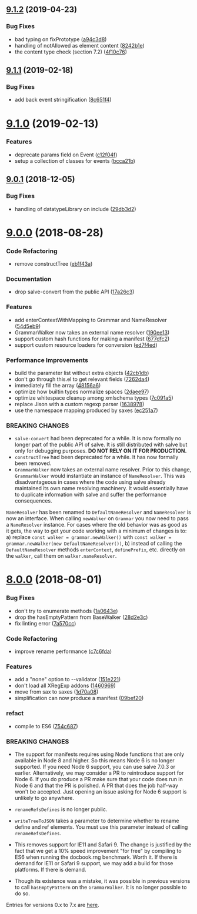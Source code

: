 <a name="9.1.2"></a>
## [9.1.2](https://github.com/mangalam-research/salve/compare/v9.1.1...v9.1.2) (2019-04-23)


### Bug Fixes

* bad typing on fixPrototype ([a94c3d8](https://github.com/mangalam-research/salve/commit/a94c3d8))
* handling of notAllowed as element content ([8242b1e](https://github.com/mangalam-research/salve/commit/8242b1e))
* the content type check (section 7.2) ([4f10c76](https://github.com/mangalam-research/salve/commit/4f10c76))



<a name="9.1.1"></a>
## [9.1.1](https://github.com/mangalam-research/salve/compare/v9.1.0...v9.1.1) (2019-02-18)


### Bug Fixes

* add back event stringification ([8c651f4](https://github.com/mangalam-research/salve/commit/8c651f4))



<a name="9.1.0"></a>
# [9.1.0](https://github.com/mangalam-research/salve/compare/v9.0.1...v9.1.0) (2019-02-13)


### Features

* deprecate params field on Event ([c12f04f](https://github.com/mangalam-research/salve/commit/c12f04f))
* setup a collection of classes for events ([bcca21b](https://github.com/mangalam-research/salve/commit/bcca21b))



<a name="9.0.1"></a>
## [9.0.1](https://github.com/mangalam-research/salve/compare/v9.0.0...v9.0.1) (2018-12-05)


### Bug Fixes

* handling of datatypeLibrary on include ([29db3d2](https://github.com/mangalam-research/salve/commit/29db3d2))



<a name="9.0.0"></a>
# [9.0.0](https://github.com/mangalam-research/salve/compare/v8.0.0...v9.0.0) (2018-08-28)


### Code Refactoring

* remove constructTree ([eb1f43a](https://github.com/mangalam-research/salve/commit/eb1f43a))


### Documentation

* drop salve-convert from the public API ([17a26c3](https://github.com/mangalam-research/salve/commit/17a26c3))


### Features

* add enterContextWithMapping to Grammar and NameResolver ([54d5eb9](https://github.com/mangalam-research/salve/commit/54d5eb9))
* GrammarWalker now takes an external name resolver ([190ee13](https://github.com/mangalam-research/salve/commit/190ee13))
* support custom hash functions for making a manifest ([677dfc2](https://github.com/mangalam-research/salve/commit/677dfc2))
* support custom resource loaders for conversion ([ed7f4ed](https://github.com/mangalam-research/salve/commit/ed7f4ed))


### Performance Improvements

* build the parameter list without extra objects ([42cb1db](https://github.com/mangalam-research/salve/commit/42cb1db))
* don't go through this.el to get relevant fields ([7262da4](https://github.com/mangalam-research/salve/commit/7262da4))
* immediately fill the array ([48156a6](https://github.com/mangalam-research/salve/commit/48156a6))
* optimize how builtin types normalize spaces ([2daee97](https://github.com/mangalam-research/salve/commit/2daee97))
* optimize whitespace cleanup among xmlschema types ([7c091a5](https://github.com/mangalam-research/salve/commit/7c091a5))
* replace Jison with a custom regexp parser ([1638978](https://github.com/mangalam-research/salve/commit/1638978))
* use the namespace mapping produced by saxes ([ec251a7](https://github.com/mangalam-research/salve/commit/ec251a7))


### BREAKING CHANGES

* ``salve-convert`` had been deprecated for a while. It is now formally no longer
part of the public API of salve. It is still distributed with salve but only for
debugging purposes. **DO NOT RELY ON IT FOR PRODUCTION.**
* ``constructTree`` had been deprecated for a while. It has now formally been
removed.
* ``GrammarWalker`` now takes an external name resolver. Prior to this change,
``GrammarWalker`` would instantiate an instance of ``NameResolver``. This was
disadvantageous in cases where the code using salve already maintained its own
name resolving machinery. It would essentially have to duplicate information
with salve and suffer the performance consequences.

 ``NameResolver`` has been renamed to ``DefaultNameResolver`` and
 ``NameResolver`` is now an interface. When calling ``newWalker`` on ``Grammar``
 you now need to pass a ``NameResolver`` instance. For cases where the old
 behavior was as good as it gets, the way to get your code working with a minimum
 of changes is to: a) replace ``const walker = grammar.newWalker()`` with ``const
 walker = grammar.newWalker(new DefaultNameResolver())``, b) instead of calling
 the ``DefaultNameResolver`` methods ``enterContext``, ``definePrefix``,
 etc. directly on the ``walker``, call them on ``walker.nameResolver``.

<a name="8.0.0"></a>
# [8.0.0](https://github.com/mangalam-research/salve/compare/v7.0.3...v8.0.0) (2018-08-01)


### Bug Fixes

* don't try to enumerate methods ([1a0643e](https://github.com/mangalam-research/salve/commit/1a0643e))
* drop the hasEmptyPattern from BaseWalker ([28d2e3c](https://github.com/mangalam-research/salve/commit/28d2e3c))
* fix linting error ([7a570cc](https://github.com/mangalam-research/salve/commit/7a570cc))


### Code Refactoring

* improve rename performance ([c7c6fda](https://github.com/mangalam-research/salve/commit/c7c6fda))


### Features

* add a "none" option to --validator ([151e221](https://github.com/mangalam-research/salve/commit/151e221))
* don't load all XRegExp addons ([1460969](https://github.com/mangalam-research/salve/commit/1460969))
* move from sax to saxes ([1d70a08](https://github.com/mangalam-research/salve/commit/1d70a08))
* simplification can now produce a manifest ([09bef20](https://github.com/mangalam-research/salve/commit/09bef20))


### refact

* compile to ES6 ([754c687](https://github.com/mangalam-research/salve/commit/754c687))


### BREAKING CHANGES

* The support for manifests requires using Node functions that are only available
in Node 8 and higher. So this means Node 6 is no longer supported. If you need
Node 6 support, you can use salve 7.0.3 or earlier. Alternatively, we may
consider a PR to reintroduce support for Node 6. If you do produce a PR make
sure that your code does run in Node 6 and that the PR is polished. A PR that
does the job half-way won't be accepted. Just opening an issue asking for Node 6
support is unlikely to go anywhere.

* ``renameRefsDefines`` is no longer public.

* ``writeTreeToJSON`` takes a parameter to determine whether to rename define
and ref elements. You must use this parameter instead of calling
``renameRefsDefines``.

* This removes support for IE11 and Safari 9. The change is justified by the fact
that we get a 10% speed improvement "for free" by compiling to ES6 when running
the docbook.rng benchmark. Worth it. If there is demand for IE11 or Safari 9
support, we may add a build for those platforms. If there is demand.

* Though its existence was a mistake, it was possible in previous versions to call
``hasEmptyPattern`` on the ``GrammarWalker``. It is no longer possible to do so.

Entries for versions 0.x to 7.x are [here](./CHANGELOG.0.x-7.x.rst).
